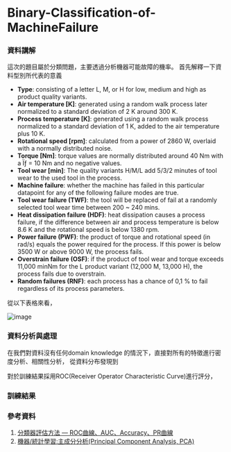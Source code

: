 ﻿# Binary-Classification-of-MachineFailure
### **資料講解**
這次的題目屬於分類問題，主要透過分析機器可能故障的機率。
首先解釋一下資料型別所代表的意義
- **Type**: consisting of a letter L, M, or H for low, medium and high as product quality variants.
- **Air temperature [K]**: generated using a random walk process later normalized to a standard deviation of 2 K around 300 K.
- **Process temperature [K]**: generated using a random walk process normalized to a standard deviation of 1 K, added to the air temperature plus 10 K.
- **Rotational speed [rpm]**: calculated from a power of 2860 W, overlaid with a normally distributed noise.
- **Torque [Nm]**: torque values are normally distributed around 40 Nm with a Ïƒ = 10 Nm and no negative values.
- **Tool wear [min]**: The quality variants H/M/L add 5/3/2 minutes of tool wear to the used tool in the process.
- **Machine failure**: whether the machine has failed in this particular datapoint for any of the following failure modes are true.
- **Tool wear failure (TWF)**: the tool will be replaced of fail at a randomly selected tool wear time between 200 ~ 240 mins.
- **Heat dissipation failure (HDF)**: heat dissipation causes a process failure, if the difference between air and process temperature is below 8.6 K and the rotational speed is below 1380 rpm.
- **Power failure (PWF)**: the product of torque and rotational speed (in rad/s) equals the power required for the process. If this power is below 3500 W or above 9000 W, the process fails.
- **Overstrain failure (OSF)**: if the product of tool wear and torque exceeds 11,000 minNm for the L product variant (12,000 M, 13,000 H), the process fails due to overstrain.
- **Random failures (RNF)**: each process has a chance of 0,1 % to fail regardless of its process parameters.

從以下表格來看，

![image](https://github.com/JunTingLu/Binary-Classification-of-MachineFailure/assets/135250298/887e9b97-0e13-497d-a77d-59268900dd99)


### **資料分析與處理**
在我們對資料沒有任何domain knowledge 的情況下，直接對所有的特徵進行密度分析、相關性分析，
從資料分布發現到



對於訓練結果採用ROC(Receiver Operator Characteristic Curve)進行評分，


### **訓練結果**



### **參考資料**
1. [分類器評估方法 — ROC曲線、AUC、Accuracy、PR曲線](https://medium.com/marketingdatascience/%E5%88%86%E9%A1%9E%E5%99%A8%E8%A9%95%E4%BC%B0%E6%96%B9%E6%B3%95-roc%E6%9B%B2%E7%B7%9A-auc-accuracy-pr%E6%9B%B2%E7%B7%9A-d3a39977022c)
2. [機器/統計學習:主成分分析(Principal Component Analysis, PCA)](https://chih-sheng-huang821.medium.com/%E6%A9%9F%E5%99%A8-%E7%B5%B1%E8%A8%88%E5%AD%B8%E7%BF%92-%E4%B8%BB%E6%88%90%E5%88%86%E5%88%86%E6%9E%90-principle-component-analysis-pca-58229cd26e71)
